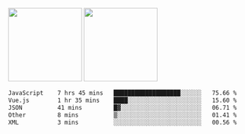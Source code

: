 <img src="https://github-readme-stats.vercel.app/api?username=Dream4ever&count_private=true&show_icons=true&theme=tokyonight" height="150" /> <img src="https://github-readme-stats.vercel.app/api/top-langs/?username=Dream4ever&count_private=true&show_icons=true&theme=tokyonight&langs_count=5&layout=compact" height="150" />

<!--START_SECTION:waka-->

```txt
JavaScript    7 hrs 45 mins   ███████████████████░░░░░░   75.66 %
Vue.js        1 hr 35 mins    ████░░░░░░░░░░░░░░░░░░░░░   15.60 %
JSON          41 mins         █▓░░░░░░░░░░░░░░░░░░░░░░░   06.71 %
Other         8 mins          ▒░░░░░░░░░░░░░░░░░░░░░░░░   01.41 %
XML           3 mins          ░░░░░░░░░░░░░░░░░░░░░░░░░   00.56 %
```

<!--END_SECTION:waka-->

